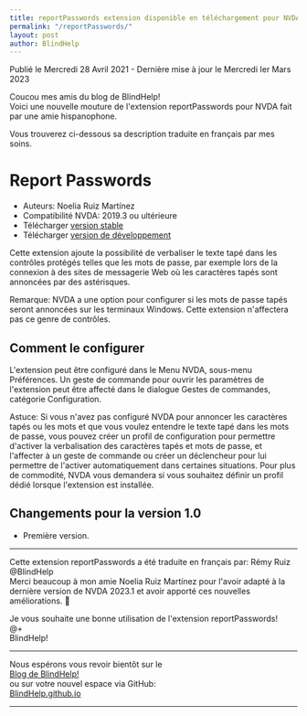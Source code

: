 ```yaml
---
title: reportPasswords extension disponible en téléchargement pour NVDA
permalink: "/reportPasswords/"
layout: post
author: BlindHelp
---
```


<footer>Publié le Mercredi 28 Avril 2021 - Dernière mise à jour le Mercredi Ier Mars 2023</footer>


Coucou mes amis du blog de BlindHelp!    
Voici une nouvelle mouture de l'extension reportPasswords  pour NVDA fait  par une amie hispanophone.    

Vous trouverez ci-dessous sa description traduite en français par mes soins.      

# Report Passwords #
* Auteurs: Noelia Ruiz Martínez
* Compatibilité NVDA: 2019.3 ou ultérieure
* Télécharger [version stable][1]
* Télécharger [version de développement][2]

Cette extension ajoute la possibilité de verbaliser le texte tapé dans les
contrôles protégés telles que les mots de passe, par exemple lors de la
connexion à des sites de messagerie Web où les caractères tapés sont
annoncées par des astérisques.

Remarque: NVDA a une option pour configurer si les mots de passe tapés
seront annoncées sur les terminaux Windows. Cette extension n'affectera pas
ce genre de contrôles.

## Comment le configurer

L'extension peut être configuré dans le Menu NVDA, sous-menu Préférences. Un
geste de commande pour ouvrir les paramètres de l'extension peut être
affecté dans le dialogue Gestes de commandes, catégorie Configuration.

Astuce: Si vous n'avez pas configuré NVDA pour annoncer les caractères tapés
ou les mots et que vous voulez entendre le texte tapé dans les mots de
passe, vous pouvez créer un profil de configuration pour permettre d'activer
la verbalisation des caractères tapés et mots de passe, et l'affecter à un
geste de commande ou créer un déclencheur pour lui permettre de l'activer
automatiquement dans certaines situations. Pour plus de commodité, NVDA vous
demandera si vous souhaitez définir un profil dédié lorsque l'extension est
installée.

## Changements pour la version 1.0 ##
* Première version.

[1]: http://addons.nvda-project.org/files/get.php?file=rp

[2]: http://addons.nvda-project.org/files/get.php?file=rp-dev

---

Cette extension reportPasswords a été traduite en français par: Rémy Ruiz @BlindHelp     
Merci beaucoup à mon amie <span lang="es">Noelia Ruiz Martínez</span> pour l'avoir adapté à la dernière version de NVDA 2023.1 et avoir apporté ces nouvelles améliorations. 🤗    

Je vous souhaite une bonne utilisation de l'extension reportPasswords!    
@+    
BlindHelp!    

---

Nous espérons vous revoir bientôt sur le      
[Blog de BlindHelp!](http://blindhelp.blogspot.fr/)                    
ou sur  votre nouvel espace via GitHub:                     
[BlindHelp.github.io](https://blindhelp.github.io)                    

---